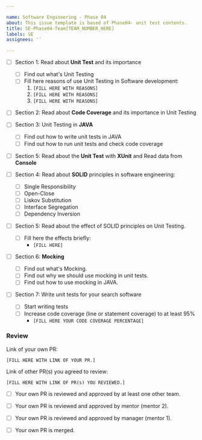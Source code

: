 ```yaml
---

name: Software Engineering - Phase 04
about: This issue template is based of Phase04- unit test contents.
title: SE-Phase04-Team[TEAM_NUMBER_HERE]
labels: SE
assignees: ''

---
```


- [ ] Section 1: Read about **Unit Test** and its importance
    - [ ] Find out what's Unit Testing
    - [ ] Fill here reasons of use Unit Testing in Software development:
        1. `[FILL HERE WITH REASONS]`
        1. `[FILL HERE WITH REASONS]`
        1. `[FILL HERE WITH REASONS]`
- [ ] Section 2: Read about **Code Coverage** and its importance in Unit Testing

- [ ] Section 3: Unit Testing in **JAVA**
    - [ ] Find out how to write unit tests in JAVA
    - [ ] Find out how to run unit tests and check code coverage
 - [ ] Section 5: Read about the **Unit Test** with **XUnit** and Read data from **Console**
- [ ] Section 4: Read about **SOLID** principles in software engineering:
  - [ ] Single Responsibility
  - [ ] Open-Close
  - [ ] Liskov Substitution
  - [ ] Interface Segregation
  - [ ] Dependency Inversion

- [ ] Section 5: Read about the effect of SOLID principles on Unit Testing.
    - [ ] Fill here the effects briefly:
        - `[FILL HERE]`

- [ ] Section 6: **Mocking**
  - [ ] Find out what's Mocking.
  - [ ] Find out why we should use mocking in unit tests.
  - [ ] Find out how to use mocking in JAVA.

- [ ] Section 7: Write unit tests for your search software
    - [ ] Start writing tests
    - [ ] Increase code coverage (line or statement coverage) to at least 95%
        - `[FILL HERE YOUR CODE COVERAGE PERCENTAGE]`

### Review

Link of your own PR:

`[FILL HERE WITH LINK OF YOUR PR.]`

Link of other PR(s) you agreed to review:

`[FILL HERE WITH LINK OF PR(s) YOU REVIEWED.]`


- [ ] Your own PR is reviewed and approved by at least one other team.

- [ ] Your own PR is reviewed and approved by mentor (mentor 2).

- [ ] Your own PR is reviewed and approved by manager (mentor 1).

- [ ] Your own PR is merged.

